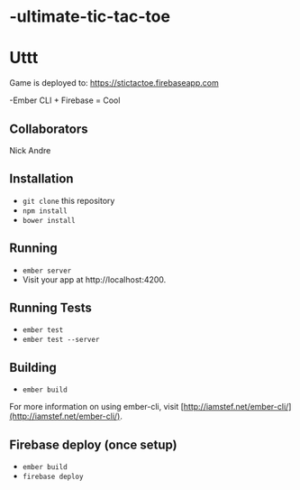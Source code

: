 -ultimate-tic-tac-toe
====================
# Uttt

Game is deployed to:
https://stictactoe.firebaseapp.com

-Ember CLI + Firebase = Cool

## Collaborators
Nick
Andre


## Installation

* `git clone` this repository
* `npm install`
* `bower install`

## Running

* `ember server`
* Visit your app at http://localhost:4200.

## Running Tests

* `ember test`
* `ember test --server`

## Building

* `ember build`

For more information on using ember-cli, visit [http://iamstef.net/ember-cli/](http://iamstef.net/ember-cli/).


## Firebase deploy (once setup)

* `ember build`
* `firebase deploy`

